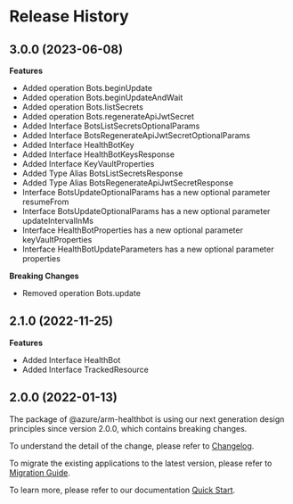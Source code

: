 # Release History
    
## 3.0.0 (2023-06-08)
    
**Features**

  - Added operation Bots.beginUpdate
  - Added operation Bots.beginUpdateAndWait
  - Added operation Bots.listSecrets
  - Added operation Bots.regenerateApiJwtSecret
  - Added Interface BotsListSecretsOptionalParams
  - Added Interface BotsRegenerateApiJwtSecretOptionalParams
  - Added Interface HealthBotKey
  - Added Interface HealthBotKeysResponse
  - Added Interface KeyVaultProperties
  - Added Type Alias BotsListSecretsResponse
  - Added Type Alias BotsRegenerateApiJwtSecretResponse
  - Interface BotsUpdateOptionalParams has a new optional parameter resumeFrom
  - Interface BotsUpdateOptionalParams has a new optional parameter updateIntervalInMs
  - Interface HealthBotProperties has a new optional parameter keyVaultProperties
  - Interface HealthBotUpdateParameters has a new optional parameter properties

**Breaking Changes**

  - Removed operation Bots.update
    
    
## 2.1.0 (2022-11-25)
    
**Features**

  - Added Interface HealthBot
  - Added Interface TrackedResource
    
    
## 2.0.0 (2022-01-13)

The package of @azure/arm-healthbot is using our next generation design principles since version 2.0.0, which contains breaking changes.

To understand the detail of the change, please refer to [Changelog](https://aka.ms/js-track2-changelog).

To migrate the existing applications to the latest version, please refer to [Migration Guide](https://aka.ms/js-track2-migration-guide).

To learn more, please refer to our documentation [Quick Start](https://aka.ms/js-track2-quickstart).
